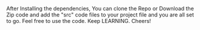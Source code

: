   
After Installing the dependencies, You can clone the Repo or Download the Zip code and add the "src" code files to your project file and you are all set to go.
Feel free to use the code. Keep LEARNING. 
Cheers!
